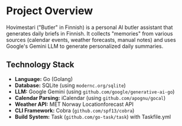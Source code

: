 # Project Overview

Hovimestari ("Butler" in Finnish) is a personal AI butler assistant that generates daily briefs in Finnish. It collects "memories" from various sources (calendar events, weather forecasts, manual notes) and uses Google's Gemini LLM to generate personalized daily summaries.

## Technology Stack

- **Language:** Go (Golang)
- **Database:** SQLite (using `modernc.org/sqlite`)
- **LLM:** Google Gemini (using `github.com/google/generative-ai-go`)
- **Calendar Parsing:** iCalendar (using `github.com/apognu/gocal`)
- **Weather API:** MET Norway Locationforecast API
- **CLI Framework:** Cobra (`github.com/spf13/cobra`)
- **Build System:** Task (`github.com/go-task/task`) with Taskfile.yml
